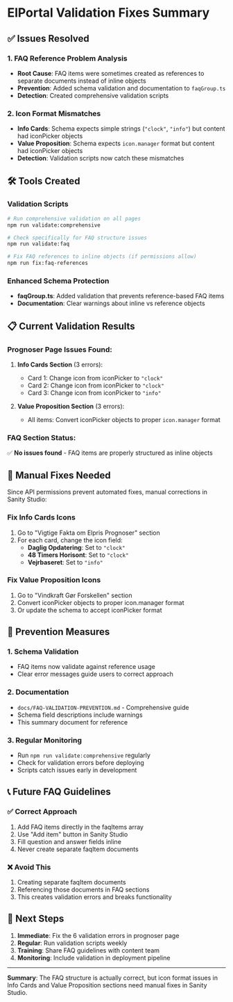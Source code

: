 # ElPortal Validation Fixes Summary

## ✅ Issues Resolved

### 1. FAQ Reference Problem Analysis
- **Root Cause**: FAQ items were sometimes created as references to separate documents instead of inline objects
- **Prevention**: Added schema validation and documentation to `faqGroup.ts`
- **Detection**: Created comprehensive validation scripts

### 2. Icon Format Mismatches
- **Info Cards**: Schema expects simple strings (`"clock"`, `"info"`) but content had iconPicker objects
- **Value Proposition**: Schema expects `icon.manager` format but content had iconPicker objects
- **Detection**: Validation scripts now catch these mismatches

## 🛠️ Tools Created

### Validation Scripts
```bash
# Run comprehensive validation on all pages
npm run validate:comprehensive

# Check specifically for FAQ structure issues  
npm run validate:faq

# Fix FAQ references to inline objects (if permissions allow)
npm run fix:faq-references
```

### Enhanced Schema Protection
- **faqGroup.ts**: Added validation that prevents reference-based FAQ items
- **Documentation**: Clear warnings about inline vs reference objects

## 📋 Current Validation Results

### Prognoser Page Issues Found:
1. **Info Cards Section** (3 errors):
   - Card 1: Change icon from iconPicker to `"clock"`
   - Card 2: Change icon from iconPicker to `"clock"`  
   - Card 3: Change icon from iconPicker to `"info"`

2. **Value Proposition Section** (3 errors):
   - All items: Convert iconPicker objects to proper `icon.manager` format

### FAQ Section Status:
✅ **No issues found** - FAQ items are properly structured as inline objects

## 🔧 Manual Fixes Needed

Since API permissions prevent automated fixes, manual corrections in Sanity Studio:

### Fix Info Cards Icons
1. Go to "Vigtige Fakta om Elpris Prognoser" section
2. For each card, change the icon field:
   - **Daglig Opdatering**: Set to `"clock"`
   - **48 Timers Horisont**: Set to `"clock"`
   - **Vejrbaseret**: Set to `"info"`

### Fix Value Proposition Icons  
1. Go to "Vindkraft Gør Forskellen" section
2. Convert iconPicker objects to proper icon.manager format
3. Or update the schema to accept iconPicker format

## 🚨 Prevention Measures

### 1. Schema Validation
- FAQ items now validate against reference usage
- Clear error messages guide users to correct approach

### 2. Documentation
- `docs/FAQ-VALIDATION-PREVENTION.md` - Comprehensive guide
- Schema field descriptions include warnings
- This summary document for reference

### 3. Regular Monitoring
- Run `npm run validate:comprehensive` regularly
- Check for validation errors before deploying
- Scripts catch issues early in development

## 📞 Future FAQ Guidelines

### ✅ Correct Approach
1. Add FAQ items directly in the faqItems array
2. Use "Add item" button in Sanity Studio
3. Fill question and answer fields inline
4. Never create separate faqItem documents

### ❌ Avoid This
1. Creating separate faqItem documents
2. Referencing those documents in FAQ sections
3. This creates validation errors and breaks functionality

## 🎯 Next Steps

1. **Immediate**: Fix the 6 validation errors in prognoser page
2. **Regular**: Run validation scripts weekly
3. **Training**: Share FAQ guidelines with content team
4. **Monitoring**: Include validation in deployment pipeline

---

**Summary**: The FAQ structure is actually correct, but icon format issues in Info Cards and Value Proposition sections need manual fixes in Sanity Studio.